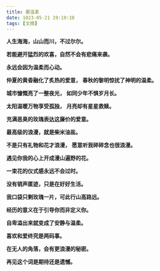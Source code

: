 ```yaml
---
title: 要温柔
date: 1023-05-21 19:19:10
tags: [文摘]
---
```


**人生海海，山山而川，不过尔尔。**

**若能避开猛烈的欢喜，自然不会有悲痛来袭。**

**永远会因为温柔而心动。**

**仲夏的黄昏融化了炙热的爱意，**
**春秋的黎明惊扰了神明的温柔。**

**城市慷慨亮了一整夜光，**
**如同少年不惧岁月长。**

**太阳温暖万物享受孤独，**
**月亮却有星星救赎。**

**充满恶臭的玫瑰表达这廉价的爱意。**

**最高级的浪漫，就是柴米油盐。**

**不是只有礼物和花才浪漫，**
**愿意听我碎碎念也很浪漫。**

**遇见你我的心上开成漫山遍野的花。**

**一束花的仪式感永远不会过时。**

**没有销声匿迹，只是在好好生活。**

**我口袋只剩玫瑰一片，可此行山高路远。**

**经历的意义在于引导你而非定义你。**

**自卑溢出来就变成了安静与温柔。**

**喜欢和爱终究是两码事。**

**在无人的角落，会有更浪漫的秘密。**

**再见这个词是期待还是遗憾。**